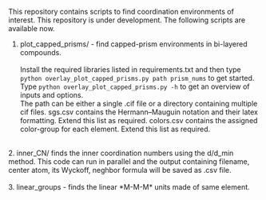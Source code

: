This repository contains scripts to find coordination environments of interest.  This repository is under development. The following scripts are available now.
<br/>

1. plot_capped_prisms/ - find capped-prism environments in bi-layered compounds. <br><br> Install the required libraries listed in requirements.txt and then type ```python overlay_plot_capped_prisms.py path prism_nums``` to get started. <br> Type ```python overlay_plot_capped_prisms.py -h``` to get an overview of inputs and options.  <br>The path can be either a single .cif file or a directory containing multiple cif files.
sgs.csv contains the Hermann–Mauguin notation and their latex formatting. Extend this list as required.
colors.csv contains the assigned color-group for each element. Extend this list as required.
<br>
2. inner_CN/ finds the inner coordination numbers using the d/d_min method. This code can run in parallel and the output containing filename, center atom, its Wyckoff, neghbor formula will be saved as .csv file.
<br>
<br>
3. linear_groups - finds the linear *M-M-M* units made of same element.
